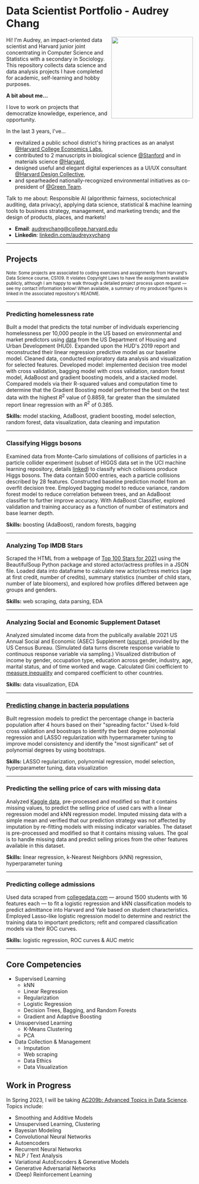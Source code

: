 # Data Scientist Portfolio - Audrey Chang

<img align="right" src="imgs/pp_circle.png" width="220">

Hi! I'm Audrey, an impact-oriented data scientist and Harvard junior joint concentrating in Computer Science and Statistics with a secondary in Sociology. This repository collects data science and data analysis projects I have completed for academic, self-learning and hobby purposes. 

**A bit about me...**

I love to work on projects that democratize knowledge, experience, and opportunity. 

In the last 3 years, I've...
* revitalized a public school district's hiring practices as an analyst [@Harvard College Economics Labs](https://www.harvardeconomics.org/), 
* contributed to 2 manuscripts in biological science [@Stanford](https://papers.ssrn.com/sol3/papers.cfm?abstract_id=4136719) and in materials science [@Harvard](https://bertoldi.seas.harvard.edu/), 
* designed useful and elegant digital experiences as a UI/UX consultant [@Harvard Design Collective](https://www.harvarddesignco.com/), 
* and spearheaded nationally-recognized environmental initiatives as co-president of [@Green Team](https://www.losaltosonline.com/schools/los-altos-high-earns-national-green-ribbon-for-sustainability/article_02a15773-37f6-5683-a195-b68b7572c40b.html). 

Talk to me about: Responsible AI (algorithmic fairness, sociotechnical auditing, data privacy), applying data science, statistical & machine learning tools to business strategy, management, and marketing trends; and the design of products, places, and markets!

* **Email**: audreychang@college.harvard.edu
* **Linkedin**: [linkedin.com/audreyxychang](https://www.linkedin.com/in/audreyxychang/)

---
## Projects
<sup> Note: Some projects are associated to coding exercises and assignments from Harvard's Data Science course, CS109. It violates Copyright Laws to have the assignments available publicly, although I am happy to walk through a detailed project process upon request — see my contact information below! When available, a summary of my produced figures is linked in the associated repository's README. </sup>

---
### Predicting homelessness rate

Built a model that predicts the total number of individuals experiencing homelessness per 10,000 people in the US based on environmental and market predictors using [data](https://www.huduser.gov/portal/datasets/hpmd.html) from the US Department of Housing and Urban Development (HUD). Expanded upon the HUD's 2019 report and reconstructed their linear regression predictive model as our baseline model. Cleaned data, conducted exploratory data analysis and visualization for selected features. Developed model: implemented decision tree model with cross validation, bagging model with cross validation, random forest model, AdaBoost and gradient boosting models, and a stacked model. Compared models via their R-squared values and computation time to determine that the Gradient Boosting model performed the best on the test data with the highest $R^2$ value of 0.8859, far greater than the simulated report linear regression with an $R^2$ of 0.385. 

**Skills:** model stacking, AdaBoost, gradient boosting, model selection, random forest, data visualization, data cleaning and imputation

---
### Classifying Higgs bosons

Examined data from Monte-Carlo simulations of collisions of particles in a particle collider experiment (subset of HIGGS data set in the UCI machine learning repository, details [linked](https://www.nature.com/articles/ncomms5308)) to classify which collisions produce Higgs bosons. The data contain 5000 entries, each a particle collisions described by 28 features. Constructed baseline prediction model from an overfit decision tree. Employed bagging model to reduce variance, random forest model to reduce correlation between trees, and an AdaBoost classifier to further improve accuracy. With AdaBoost Classifier, explored validation and training accuracy as a function of number of estimators and base learner depth.  

**Skills:** boosting (AdaBoost), random forests, bagging

---
### Analyzing Top IMDB Stars

Scraped the HTML from a webpage of [Top 100 Stars for 2021](https://www.imdb.com/list/ls577894422/) using the BeautifulSoup Python package and stored actor/actress profiles in a JSON file. Loaded data into dataframe to calculate new actor/actress metrics (age at first credit, number of credits), summary statistics (number of child stars, number of late bloomers), and explored how profiles differed between age groups and genders.  

**Skills:** web scraping, data parsing, EDA <br />

---
### Analyzing Social and Economic Supplement Dataset 

Analyzed simulated income data from the publically available 2021 US Annual Social and Economic (ASEC) Supplement ([source](https://www.census.gov/data/datasets/time-series/demo/cps/cps-asec.2021.html)), provided by the US Census Bureau. (Simulated data turns discrete response variable to continuous response variable via sampling.) Visualized distribution of income by gender, occupation type, education across gender, industry, age, marital status, and of time worked and wage. Calculated Gini coefficient to [measure inequality](https://en.wikipedia.org/wiki/Gini_coefficient) and compared coefficient to other countries. 

**Skills:** data visualization, EDA <br />

---
### [Predicting change in bacteria populations](https://github.com/audtree/data-analyst-portfolio/blob/main/bacterial-change/README.md)

Built regression models to predict the percentage change in bacteria population after 4 hours based on their "spreading factor." Used k-fold cross validation and boostraps to identify the best degree polynomial regression and LASSO regularization with hypermarameter tuning to improve model consistency and identify the "most significant" set of polynomial degrees by using bootstraps.

**Skills:** LASSO regularization, polynomial regression, model selection, hyperparameter tuning, data visualization <br />

---
### Predicting the selling price of cars with missing data

Analyzed [Kaggle data](https://www.kaggle.com/nehalbirla/vehicle-dataset-from-cardekho), pre-processed and modified so that it contains missing values, to predict the selling price of used cars with a linear regression model and kNN regression model. Imputed missing data with a simple mean and verified that our prediction strategy was not affected by imputation by re-fitting models with missing indicator variables. The dataset is pre-processed and modified so that it contains missing values. The goal is to handle missing data and predict selling prices from the other features available in this dataset.

**Skills:** linear regression, k-Nearest Neighbors (kNN) regression, hyperparameter tuning <br />

---
### Predicting college admissions

Used data scraped from [collegedata.com](collegedata.com) — around 1500 students with 16 features each — to fit a logistic regression and kNN classification models to predict admittance into Harvard and Yale based on student characteristics. Employed Lasso-like logistic regression model to determine and restrict the training data to important predictors; refit and compared classification models via their ROC curves. 

**Skills:** logistic regression, ROC curves & AUC metric

---

## Core Competencies

* Supervised Learning
    * kNN
    * Linear Regression
    * Regularization
    * Logistic Regression
    * Decision Trees, Bagging, and Random Forests
    * Gradient and Adaptive Boosting
* Unsupervised Learning
    * K-Means Clustering
    * PCA
* Data Collection & Management
    * Imputation
    * Web scraping
    * Data Ethics
    * Data Visualization

## Work in Progress

In Spring 2023, I will be taking [AC209b: Advanced Topics in Data Science](https://harvard-iacs.github.io/2020-CS109B/pages/syllabus.html). Topics include:
* Smoothing and Additive Models
* Unsupervised Learning, Clustering
* Bayesian Modeling
* Convolutional Neural Networks
* Autoencoders
* Recurrent Neural Networks
* NLP / Text Analysis
* Variational AutoEncoders & Generative Models
* Generative Adversarial Networks
* (Deep) Reinforcement Learning

<!---
In my free time, I am currently exploring a [fictional dataset](https://www.kaggle.com/datasets/pavansubhasht/ibm-hr-analytics-attrition-dataset) of Employee Attrition & Performance created by IBM data scientists and provided by Kaggle. I use this data to build a model that predicts the likelihood of attrition dependent on specific employee characteristics, identifying significant factors that contribute to attrition. I will update my Github with work when complete. 
-->
